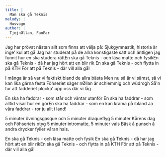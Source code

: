 ```yaml
---
title: |
  Man ska gå Teknis
melody: |
  Husvagn
author: |
  TjejnØllan, FanFar
---
```

Jag har prövat nästan allt som finns att välja på:
Sjukgymnastik, historia är inge' kul att gå
Jag har studerat på de allra konstigaste sätt
och äntligen jag funnit hur en ska studera rättEn ska gå Teknis - och läsa matte och fysikEn ska gå Teknis - då har jag hört att en blir rik
En ska gå Teknis - och flytta in på KTH
För att på Teknis - där vill alla gå!

I många år så var vi faktiskt bland de allra bästa
Men nu så är vi sämst, så vi kan lika gärna festa
Föhseriet säger nØllan är schlemmig och wüdrogh
Så'n tur att fadderiet plocka' upp oss där vi låg

En ska ha faddrar - som står och väntar utanför
En ska ha faddrar - som alltid visar hur en görEn ska ha faddrar - som en kan krama på ibland
Ja våra faddrar - ror ju allt i land!

5 minuter övningsgasque och 5 minuter draqueflyg
5 minuter Kårens dag och Föhseriets otyg
5 minuter intromatte, 5 minuter vals
Bäsk å punsch å andra drycker fyller våran hals.

En ska gå Teknis - och läsa matte och fysik
En ska gå Teknis - då har jag hört att en blir rikEn ska gå Teknis - och flytta in på KTH
För att på Teknis - där vill alla gå!